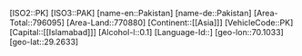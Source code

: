 ﻿---
location: [29.2633,70.1033]
type: Country
tags:
- geo/Country

SpocWebEntityId: 26995
isDeleted: false
confidential: public

---
[ISO2::PK]
[ISO3::PAK]
[name-en::Pakistan]
[name-de::Pakistan]
[Area-Total::796095]
[Area-Land::770880]
[Continent::[[Asia]]]
[VehicleCode::PK]
[Capital::[[Islamabad]]]
[Alcohol-l::0.1]
[Language-Id::]
[geo-lon::70.1033]
[geo-lat::29.2633]

